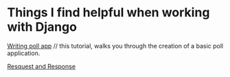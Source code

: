 # Things I find helpful when working with Django



<p><a href="https://docs.djangoproject.com/en/3.2/intro/tutorial01/" target="_blank">Writing poll app</a> 
// this tutorial, walks you through the creation of a basic poll application.</p> 
<p><a href="https://docs.djangoproject.com/en/4.0/ref/request-response/" target="_blank">Resquest and Response</a></p>
